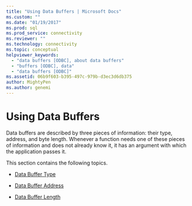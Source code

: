 ```yaml
---
title: "Using Data Buffers | Microsoft Docs"
ms.custom: ""
ms.date: "01/19/2017"
ms.prod: sql
ms.prod_service: connectivity
ms.reviewer: ""
ms.technology: connectivity
ms.topic: conceptual
helpviewer_keywords: 
  - "data buffers [ODBC], about data buffers"
  - "buffers [ODBC], data"
  - "data buffers [ODBC]"
ms.assetid: 06b9f603-b395-497c-979b-d3ec3d6db375
author: MightyPen
ms.author: genemi
---
```

# Using Data Buffers
Data buffers are described by three pieces of information: their type, address, and byte length. Whenever a function needs one of these pieces of information and does not already know it, it has an argument with which the application passes it.  
  
 This section contains the following topics.  
  
-   [Data Buffer Type](../../../odbc/reference/develop-app/data-buffer-type.md)  
  
-   [Data Buffer Address](../../../odbc/reference/develop-app/data-buffer-address.md)  
  
-   [Data Buffer Length](../../../odbc/reference/develop-app/data-buffer-length.md)
